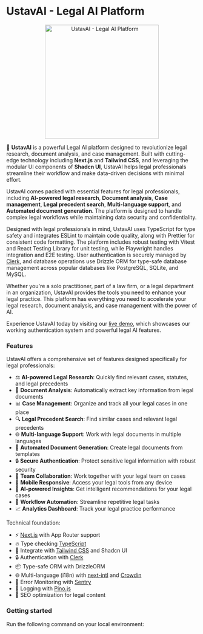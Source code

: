 # UstavAI - Legal AI Platform

<p align="center">
  <a href="https://ustav.ai"><img height="300" src="public/assets/images/nextjs-starter-banner.png?raw=true" alt="UstavAI - Legal AI Platform"></a>
</p>

🚀 **UstavAI** is a powerful Legal AI platform designed to revolutionize legal research, document analysis, and case management. Built with cutting-edge technology including **Next.js** and **Tailwind CSS**, and leveraging the modular UI components of **Shadcn UI**, UstavAI helps legal professionals streamline their workflow and make data-driven decisions with minimal effort.

UstavAI comes packed with essential features for legal professionals, including **AI-powered legal research**, **Document analysis**, **Case management**, **Legal precedent search**, **Multi-language support**, and **Automated document generation**. The platform is designed to handle complex legal workflows while maintaining data security and confidentiality.

Designed with legal professionals in mind, UstavAI uses TypeScript for type safety and integrates ESLint to maintain code quality, along with Prettier for consistent code formatting. The platform includes robust testing with Vitest and React Testing Library for unit testing, while Playwright handles integration and E2E testing. User authentication is securely managed by [Clerk](https://go.clerk.com/zGlzydF), and database operations use Drizzle ORM for type-safe database management across popular databases like PostgreSQL, SQLite, and MySQL.

Whether you're a solo practitioner, part of a law firm, or a legal department in an organization, UstavAI provides the tools you need to enhance your legal practice. This platform has everything you need to accelerate your legal research, document analysis, and case management with the power of AI.

Experience UstavAI today by visiting our [live demo](https://ustav.ai), which showcases our working authentication system and powerful legal AI features.

### Features

UstavAI offers a comprehensive set of features designed specifically for legal professionals:

- ⚖️ **AI-powered Legal Research**: Quickly find relevant cases, statutes, and legal precedents
- 📄 **Document Analysis**: Automatically extract key information from legal documents
- 📊 **Case Management**: Organize and track all your legal cases in one place
- 🔍 **Legal Precedent Search**: Find similar cases and relevant legal precedents
- 🌐 **Multi-language Support**: Work with legal documents in multiple languages
- 📝 **Automated Document Generation**: Create legal documents from templates
- 🔒 **Secure Authentication**: Protect sensitive legal information with robust security
- 👥 **Team Collaboration**: Work together with your legal team on cases
- 📱 **Mobile Responsive**: Access your legal tools from any device
- 🧠 **AI-powered Insights**: Get intelligent recommendations for your legal cases
- 🔄 **Workflow Automation**: Streamline repetitive legal tasks
- 📈 **Analytics Dashboard**: Track your legal practice performance

Technical foundation:

- ⚡ [Next.js](https://nextjs.org) with App Router support
- 🔥 Type checking [TypeScript](https://www.typescriptlang.org)
- 💎 Integrate with [Tailwind CSS](https://tailwindcss.com) and Shadcn UI
- 🔒 Authentication with [Clerk](https://go.clerk.com/zGlzydF)
- 📦 Type-safe ORM with DrizzleORM
- 🌐 Multi-language (i18n) with [next-intl](https://next-intl-docs.vercel.app/) and [Crowdin](https://l.crowdin.com/next-js)
- 🚨 Error Monitoring with [Sentry](https://sentry.io/for/nextjs/?utm_source=github&utm_medium=paid-community&utm_campaign=general-fy25q1-nextjs&utm_content=github-banner-nextjsboilerplate-logo)
- 📝 Logging with [Pino.js](https://getpino.io)
- 🤖 SEO optimization for legal content

### Getting started

Run the following command on your local environment:
